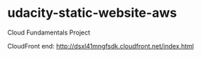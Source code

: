 # udacity-static-website-aws
Cloud Fundamentals Project


CloudFront end: http://dsxl41mngfsdk.cloudfront.net/index.html
